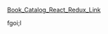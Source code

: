 [Book_Catalog_React_Redux_Link](https://alexeymachehin.github.io/Book_Catalog_React_Redux/)

fgoi;l
